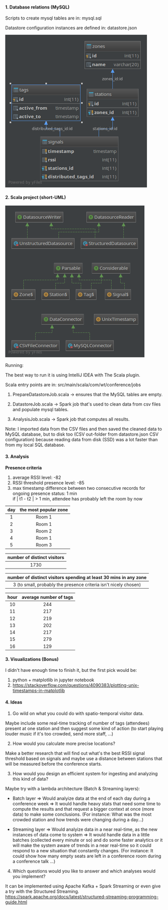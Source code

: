 #### 1. Database relations (MySQL)

Scripts to create mysql tables are in: mysql.sql

Datastore configuration instances are defined in: datastore.json

![relations](relations.png "MySQL relations")

#### 2. Scala project (short-UML)

![relations](short-uml.png "MySQL relations")

Running:

The best way to run it is using IntelliJ IDEA with The Scala plugin.

 Scala entry points are in: src/main/scala/com/wt/conference/jobs

 1. PrepareDatastoreJob.scala -> ensures that the MySQL tables are empty.

 2. DatastoreJob.scala  -> Spark job that's used to clean data from csv files and populate mysql tables.

 3. AnalysisJob.scala -> Spark job that computes all results.

 Note: I imported data from the CSV files and then saved the cleaned data
  to MySQL database, but to disk too (CSV out-folder from datastore.json CSV configuration) because reading data from disk (SSD) was a lot faster than from my local SQL database.

#### 3. Analysis

**Presence criteria**
1. average RSSI level: -82
2. RSSI threshold presence level: -85
3. max timestamp difference between two consecutive records for ongoing presence status: 1 min <br/> if | t1 - t2 | > 1 min, attendee has probably left the room by now

|day| the most popular zone  |
|:--:|:---:|
|1  |Room 1|
|2  |Room 1|
|3  |Room 2|
|4  |Room 1|
|5  |Room 3|

|number of distinct visitors|
|:--------:|
|1730    |

|number of distinct visitors spending at least 30 mins in any zone|
|:--------:|
|3 (to small, probably the presence criteria isn't nicely chosen)   |

|hour| average number of tags                 |
|:--:|:--------------------------------------:|
|10  |244         |
|11  |217         |
|12  |219         |
|13  |202         |
|14  |217         |
|15  |279         |
|16  |129         |

#### 3. Visualizations (Bonus)

I didn't have enough time to finish it, but the first pick would be:
1. python + matplotlib in jupyter notebook
2. https://stackoverflow.com/questions/4090383/plotting-unix-timestamps-in-matplotlib


#### 4. Ideas

1. Go wild on what you could do with spatio-temporal visitor data.

Maybe include some real-time tracking of number of tags (attendees) present at one station
and then suggest some kind of action (to start playing louder music if it's too crowded, send more staff, ...)

2. How would you calculate more precise locations?

Make a better research that will find out what's the best RSSI signal threshold based on signals and maybe use a distance between stations that will be measured before the conference starts.

3. How would you design an efficient system for ingesting and analyzing this kind of data?

Maybe try with a lambda architecture (Batch & Streaming layers):

- Batch layer => Would analyize data at the end of each day during a conference week
              => It would handle heavy stats that need some time to compute the results and that request a bigger context at once (more data) to make some conclusions.
                 (For instance: What was the most crowded station and how trends were changing during a day...)

- Streaming layer => Would analyize data in a near real-time, as the new instances of data come to system
                  => It would handle data in a little batches (collected every minute or so) and do some faster analytics
                  or it will make the system aware of trends in a near real-time so it could respond to a new situation that constantly changes.
                  (For instance: It could show how many empty seats are left in a conference room during a conference talk ...)


4. Which questions would you like to answer and which analyses would you implement?

It can be implemented using Apache Kafka + Spark Streaming or even give a try with the Structured Streaming.
https://spark.apache.org/docs/latest/structured-streaming-programming-guide.html